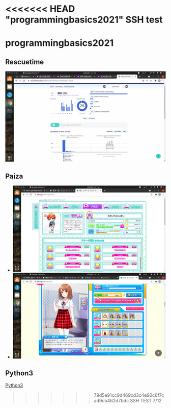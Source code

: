 <<<<<<< HEAD
"programmingbasics2021"
SSH test
=======
# programmingbasics2021

## Rescuetime

![Rescuetime](./image/rescue.png)

## Paiza

- ![oshito manaberu](./image/oshi.png)
- ![恋するハッカソン](./image/koi.png)

## Python3

[Python3](https://github.com/itc-n21008/lesson.git)
>>>>>>> 79d5e91cc9d469cd3c4e92c6f7cad9cb462d7bdc
SSH TEST 7/12
